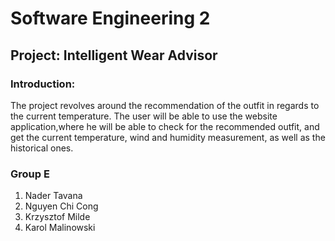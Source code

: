 # Software Engineering 2
## Project: Intelligent Wear Advisor
### Introduction: 
The  project  revolves  around  the  recommendation  of  the  outfit  in  regards  to the current temperature. The user will be able to use the website application,where he will be able to check for the recommended outfit, and get the current temperature, wind and humidity measurement, as well as the historical ones.

### Group E
1. Nader Tavana
2. Nguyen Chi Cong
3. Krzysztof Milde
4. Karol Malinowski